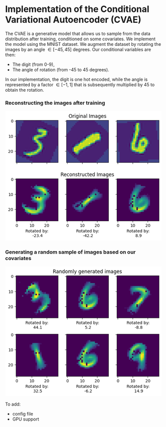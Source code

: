 # Implementation of the Conditional Variational Autoencoder (CVAE)

The CVAE is a generative model that allows us to sample from the data distribution after training, conditioned on some covariates.
We implement the model using the MNIST dataset. We augment the dataset by rotating the images by an angle $\in [-45, 45]$ degrees.
Our conditional variables are then:

- The digit (from 0-9),
- The angle of rotation (from -45 to 45 degrees).

In our implementation, the digit is one hot encoded, while the angle is represented by a factor $\in [-1, 1]$ that is subsequently multiplied
by $45$ to obtain the rotation.

### Reconstructing the images after training
![image info](figures/CVAE_reconstructed_images.png)

### Generating a random sample of images based on our covariates
![image info](figures/CVAE_randomly_generated_images.png)


To add:
- config file
- GPU support
